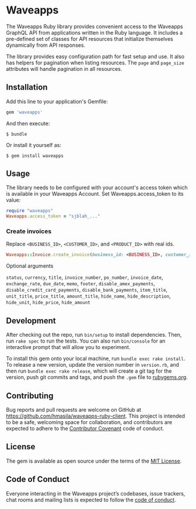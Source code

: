 # Waveapps

The Waveapps Ruby library provides convenient access to the Waveapps GraphQL API from applications written in the Ruby language. It includes a pre-defined set of classes for API resources that initialize themselves dynamically from API responses.

The library provides easy configuration path for fast setup and use. It also has helpers for pagination when listing resources. The `page` and `page_size` attributes will handle pagination in all resources.

## Installation

Add this line to your application's Gemfile:

```ruby
gem 'waveapps'
```

And then execute:

    $ bundle

Or install it yourself as:

    $ gem install waveapps

## Usage

The library needs to be configured with your account's access token which is available in your Waveapps Account. Set Waveapps.access_token to its value:

```ruby
require "waveapps"
Waveapps.access_token = "sjblah_..."
```


### Create invoices
Replace `<BUSINESS_ID>`, `<CUSTOMER_ID>`, and `<PRODUCT_ID>` with real ids.

```ruby
Waveapps::Invoice.create_invoice(business_id: <BUSINESS_ID>, customer_id: <CUSTOMER_ID>, items: [{product_id: <PRODUCT_ID>}])
```
Optional arguments

`status`, `currency`, `title`, `invoice_number`,
`po_number`, `invoice_date`, `exchange_rate`, `due_date`,
`memo`, `footer`, `disable_amex_payments`, `disable_credit_card_payments`,
`disable_bank_payments`, `item_title`, `unit_title`, `price_title`, `amount_title`, `hide_name`, `hide_description`, `hide_unit`, `hide_price`, `hide_amount`


## Development

After checking out the repo, run `bin/setup` to install dependencies. Then, run `rake spec` to run the tests. You can also run `bin/console` for an interactive prompt that will allow you to experiment.

To install this gem onto your local machine, run `bundle exec rake install`. To release a new version, update the version number in `version.rb`, and then run `bundle exec rake release`, which will create a git tag for the version, push git commits and tags, and push the `.gem` file to [rubygems.org](https://rubygems.org).

## Contributing

Bug reports and pull requests are welcome on GitHub at https://github.com/hmasila/waveapps-ruby-client. This project is intended to be a safe, welcoming space for collaboration, and contributors are expected to adhere to the [Contributor Covenant](http://contributor-covenant.org) code of conduct.

## License

The gem is available as open source under the terms of the [MIT License](https://opensource.org/licenses/MIT).

## Code of Conduct

Everyone interacting in the Waveapps project’s codebases, issue trackers, chat rooms and mailing lists is expected to follow the [code of conduct](https://github.com/hmasila/waveapps-ruby-client/blob/master/CODE_OF_CONDUCT.md).

